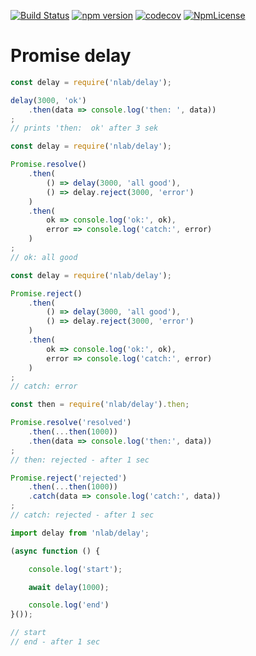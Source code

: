 [![Build Status](https://travis-ci.org/stopsopa/nlab.svg?branch=v0.0.59)](https://travis-ci.org/stopsopa/nlab)
[![npm version](https://badge.fury.io/js/nlab.svg)](https://badge.fury.io/js/nlab)
[![codecov](https://codecov.io/gh/stopsopa/nlab/branch/v0.0.59/graph/badge.svg)](https://codecov.io/gh/stopsopa/nlab/tree/v0.0.59)
[![NpmLicense](https://img.shields.io/npm/l/nlab.svg)](https://github.com/stopsopa/nlab/blob/master/LICENSE)



# Promise delay

```javascript
const delay = require('nlab/delay');

delay(3000, 'ok')
    .then(data => console.log('then: ', data))
;
// prints 'then:  ok' after 3 sek
```

```javascript
const delay = require('nlab/delay');

Promise.resolve()
    .then(
        () => delay(3000, 'all good'),
        () => delay.reject(3000, 'error')
    )
    .then(
        ok => console.log('ok:', ok),
        error => console.log('catch:', error)
    )
;    
// ok: all good
```

```javascript
const delay = require('nlab/delay');

Promise.reject()
    .then(
        () => delay(3000, 'all good'),
        () => delay.reject(3000, 'error')
    )
    .then(
        ok => console.log('ok:', ok),
        error => console.log('catch:', error)
    )
;    
// catch: error
```

```javascript
const then = require('nlab/delay').then;

Promise.resolve('resolved')
    .then(...then(1000))
    .then(data => console.log('then:', data))
;
// then: rejected - after 1 sec

Promise.reject('rejected')
    .then(...then(1000))
    .catch(data => console.log('catch:', data))
;
// catch: rejected - after 1 sec
```

```javascript
import delay from 'nlab/delay';

(async function () {

    console.log('start');

    await delay(1000);

    console.log('end')
}());

// start
// end - after 1 sec
```